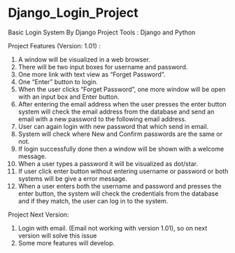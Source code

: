 # Django_Login_Project
Basic Login System By Django
Project Tools : Django and Python

Project Features (Version: 1.01) :
1. A window will be visualized in a web browser.
2. There will be two input boxes for username and password.
3. One more link with text view as “Forget Password”.
4. One “Enter” button to login.
5. When the user clicks “Forget Password”, one more window will be open with an input
box and Enter button.
6. After entering the email address when the user presses the enter button system will
check the email address from the database and send an email with a new password to the
following email address.
7. User can again login with new password that which send in email.
8. System will check where New and Confirm passwords are the same or not.
9. If login successfully done then a window will be shown with a welcome message.
10. When a user types a password it will be visualized as dot/star.
11. If user click enter button without entering username or password or both systems will be
give a error message.
12. When a user enters both the username and password and presses the enter button, the
system will check the credentials from the database and if they match, the user can
log in to the system.

Project Next Version:
1. Login with email. (Email not working with version 1.01), so on next version will solve this issue
2. Some more features will develop.
